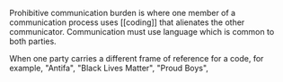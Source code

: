 Prohibitive communication burden is where one member of a communication process uses [[coding]] that alienates the other communicator. Communication must use language which is common to both parties.

When one party carries a different frame of reference for a code, for example, "Antifa", "Black Lives Matter", "Proud Boys", 